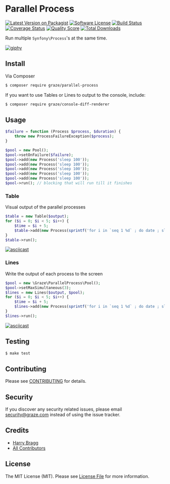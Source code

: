 # Parallel Process

[![Latest Version on Packagist](https://img.shields.io/packagist/v/graze/parallel-process.svg?style=flat-square)](https://packagist.org/packages/graze/parallel-process)
[![Software License](https://img.shields.io/badge/license-MIT-brightgreen.svg?style=flat-square)](LICENSE.md)
[![Build Status](https://img.shields.io/travis/graze/parallel-process/master.svg?style=flat-square)](https://travis-ci.org/graze/parallel-process)
[![Coverage Status](https://img.shields.io/scrutinizer/coverage/g/graze/parallel-process.svg?style=flat-square)](https://scrutinizer-ci.com/g/graze/parallel-process/code-structure)
[![Quality Score](https://img.shields.io/scrutinizer/g/graze/parallel-process.svg?style=flat-square)](https://scrutinizer-ci.com/g/graze/parallel-process)
[![Total Downloads](https://img.shields.io/packagist/dt/graze/parallel-process.svg?style=flat-square)](https://packagist.org/packages/graze/parallel-process)

Run multiple `Synfony\Process`'s at the same time.

[![giphy](https://static.tumblr.com/490f5829d7bf754914a01e5d20de30f3/x0oab7z/i9Ro70j5c/tumblr_static__640_v2.gif)]()

## Install

Via Composer

```bash
$ composer require graze/parallel-process
```

If you want to use Tables or Lines to output to the console, include:

```bash
$ composer require graze/console-diff-renderer
```

## Usage

``` php
$failure = function (Process $process, $duration) {
    throw new ProcessFailureException($process);
}

$pool = new Pool();
$pool->setOnFailure($failure);
$pool->add(new Process('sleep 100'));
$pool->add(new Process('sleep 100'));
$pool->add(new Process('sleep 100'));
$pool->add(new Process('sleep 100'));
$pool->add(new Process('sleep 100'));
$pool->run(); // blocking that will run till it finishes
```

### Table

Visual output of the parallel processes

```php
$table = new Table($output);
for ($i = 0; $i < 5; $i++) {
    $time = $i + 5;
    $table->add(new Process(sprintf('for i in `seq 1 %d` ; do date ; sleep 1 ; done', $time)), ['sleep' => $time]);
}
$table->run();
```

[![asciicast](https://asciinema.org/a/55r0rf9zin49s751j3a8zbdw1.png)](https://asciinema.org/a/55r0rf9zin49s751j3a8zbdw1)

### Lines

Write the output of each process to the screen

```php
$pool = new \Graze\ParallelProcess\Pool();
$pool->setMaxSimultaneous(3);
$lines = new Lines($output, $pool);
for ($i = 0; $i < 5; $i++) {
    $time = $i + 5;
    $lines->add(new Process(sprintf('for i in `seq 1 %d` ; do date ; sleep 1 ; done', $time)), ['sleep' . $time]);
}
$lines->run();
```

[![asciicast](https://asciinema.org/a/Zpr1JhGTxmsoDXBFRjsRek4wt.png)](https://asciinema.org/a/Zpr1JhGTxmsoDXBFRjsRek4wt)

## Testing

``` bash
$ make test
```

## Contributing

Please see [CONTRIBUTING](CONTRIBUTING.md) for details.

## Security

If you discover any security related issues, please email security@graze.com instead of using the issue tracker.

## Credits

- [Harry Bragg](https://github.com/h-bragg)
- [All Contributors](../../contributors)

## License

The MIT License (MIT). Please see [License File](LICENSE.md) for more information.

